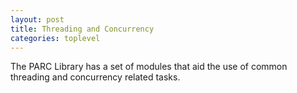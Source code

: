 ```yaml
---
layout: post
title: Threading and Concurrency
categories: toplevel
---
```

The PARC Library has a set of modules that aid the use of common threading and concurrency related tasks.

    